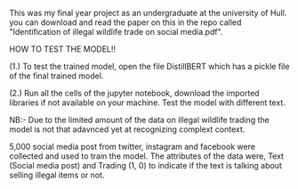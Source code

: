 This was my final year project as an undergraduate at the university of Hull. you can download and read the paper on this  in the repo called "Identification of illegal wildlife trade on social media.pdf".

HOW TO TEST THE MODEL!!

(1.) To test the trained model, open the file DistillBERT which has a pickle file of the final trained model.

(2.) Run all the cells of the jupyter notebook, download the imported libraries if not available on your machine. Test the model with different text.

NB:- Due to the limited amount of the data on illegal wildlife trading the model is not that adavnced yet at recognizing complext context.

5,000 social media post from twitter, instagram and facebook were collected and used  to train the model. The attributes of the data were, Text (Social media post) 
and Trading (1, 0) to indicate if the text is talking about selling illegal items or not. 
